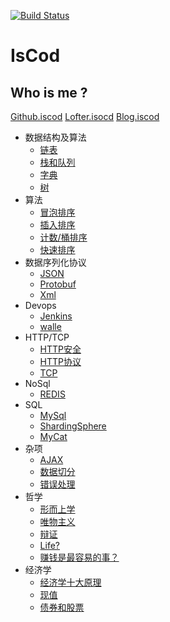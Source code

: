 [![Build Status](https://travis-ci.org/IsCod/IsCod.github.io.svg?branch=master)](https://travis-ci.org/IsCod/IsCod.github.io)

# IsCod

## Who is me ?

[Github.iscod][github_iscod]
[Lofter.isocd][lofter_iscod]
[Blog.iscod][blog_iscod]

* 数据结构及算法
  * [链表](data_struct/list.md)
  * [栈和队列](data_struct/stack_queue.md)
  * [字典](data_struct/dict.md)
  * [树](data_struct/tree.md)
* 算法
  * [冒泡排序](sort/bubble.md)
  * [插入排序](sort/insert.md)
  * [计数/桶排序](sort/count.md)
  * [快速排序](sort/quick.md)
* 数据序列化协议
    * [JSON](data_marshal/JSON.md)
    * [Protobuf](data_marshal/protobuf.md)
    * [Xml](data_marshal/xml.md)
* Devops
    * [Jenkins](devops/jenkins.md)
    * [walle](devops/walle.md)
* HTTP/TCP
  * [HTTP安全](http/http安全.md)
  * [HTTP协议](http/http协议.md)
  * [TCP](http/tcp.md)
* NoSql
  * [REDIS](nosql/redis.md)
* SQL
  * [MySql](sql/mysql.md)
  * [ShardingSphere](sql/ShardingSphere.md)
  * [MyCat](sql/mycat.md)
* 杂项 
  * [AJAX](TO/AJAX.md)
  * [数据切分](TO/数据切分.md)
  * [错误处理](TO/错误处理.md)
* 哲学
  * [形而上学](Life/形而上学.md)
  * [唯物主义](Life/唯物主义.md)
  * [辩证](Life/辩证.md)
  * [Life?](Life/生活是什么.md)
  * [赚钱是最容易的事？](Life/钱是最容易的事.md)
* 经济学
  * [经济学十大原理](EO/经济学十大原理.md)
  * [现值](EO/现值.md)
  * [债券和股票](EO/债券和股票.md)

[blog_iscod]: https://iscod.github.io
[lofter_iscod]:http://iscod.lofter.com
[github_iscod]:https://github.com/iscod